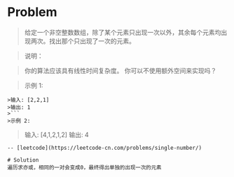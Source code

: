 #  Problem

>给定一个非空整数数组，除了某个元素只出现一次以外，其余每个元素均出现两次。找出那个只出现了一次的元素。

>说明：

>你的算法应该具有线性时间复杂度。 你可以不使用额外空间来实现吗？

>示例 1:
```
>输入: [2,2,1]
>输出: 1
>```
>示例 2:
```
>输入: [4,1,2,1,2]
>输出: 4
```
-- [leetcode](https://leetcode-cn.com/problems/single-number/)

# Solution
遍历求亦或，相同的一对会变成0，最终得出单独的出现一次的元素


